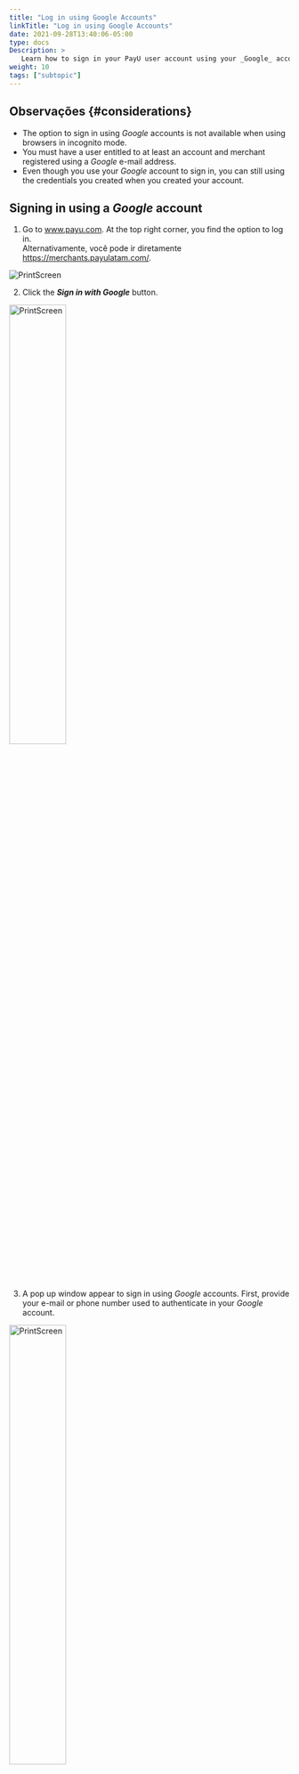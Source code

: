 ```yaml
---
title: "Log in using Google Accounts"
linkTitle: "Log in using Google Accounts"
date: 2021-09-28T13:40:06-05:00
type: docs
Description: >
   Learn how to sign in your PayU user account using your _Google_ account.
weight: 10
tags: ["subtopic"]
---
```


## Observações {#considerations}
* The option to sign in using _Google_ accounts is not available when using browsers in incognito mode.
* You must have a user entitled to at least an account and merchant registered using a _Google_ e-mail address.
* Even though you use your _Google_ account to sign in, you can still using the credentials you created when you created your account.

## Signing in using a _Google_ account
1. Go to www.payu.com. At the top right corner, you find the option to log in.<br>Alternativamente, você pode ir diretamente https://merchants.payulatam.com/.

![PrintScreen](/assets/Login1_en.png)

2. Click the _**Sign in with Google**_ button.

<img src="/assets/GoogleSignIn/GoogleSignIn_01.png" alt="PrintScreen" width="45%"/><br>

3. A pop up window appear to sign in using _Google_ accounts. First, provide your e-mail or phone number used to authenticate in your _Google_ account.

<img src="/assets//GoogleSignIn/GoogleSignIn_02.png" alt="PrintScreen" width="45%"/><br>

4. Provide the password of your _Google_ account.

<img src="/assets//GoogleSignIn/GoogleSignIn_03.png" alt="PrintScreen" width="45%"/><br>

5. If your user can access to more than one merchant, click it to access it. Otherwise, you are redirected to the default merchant.

![PrintScreen](/assets/GoogleSignIn/GoogleSignIn_04.png)

6. As soon as you log in, você pode usar all the available options to manage your PayU account.

![PrintScreen](/assets/GoogleSignIn/GoogleSignIn_05.png)